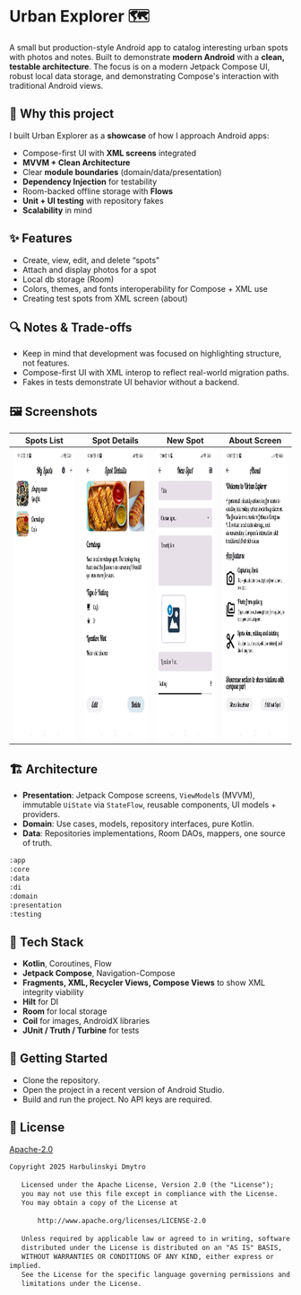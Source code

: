 # Urban Explorer 🗺️

A small but production-style Android app to catalog interesting urban spots with photos and notes. Built to demonstrate **modern Android** with a **clean, testable architecture**. The focus is on a modern Jetpack Compose UI, robust local data storage, and demonstrating Compose's interaction with traditional Android views.



## 🎯 Why this project

I built Urban Explorer as a **showcase** of how I approach Android apps:

* Compose-first UI with **XML screens** integrated
* **MVVM + Clean Architecture**
* Clear **module boundaries** (domain/data/presentation)
* **Dependency Injection** for testability
* Room-backed offline storage with **Flows**
* **Unit + UI testing** with repository fakes
* **Scalability** in mind

## ✨ Features

* Create, view, edit, and delete “spots”
* Attach and display photos for a spot
* Local db storage (Room)
* Colors, themes, and fonts interoperability for Compose + XML use
* Creating test spots from XML screen (about)


## 🔍 Notes & Trade-offs

* Keep in mind that development was focused on highlighting structure, not features.
* Compose-first UI with XML interop to reflect real-world migration paths.
* Fakes in tests demonstrate UI behavior without a backend.


## 🖼️ Screenshots

| Spots List                                     | Spot Details                                       | New Spot                               | About Screen                                     |                    
| --------------------------------------------- | --------------------------------------------- | --------------------------------------------- | --------------------------------------------- |
| <img src="docs/screenshots/spots_list.jpg" height="520"> | <img src="docs/screenshots/spot_details.jpg" height="520"> | <img src="docs/screenshots/new_spot.jpg" height="520"> | <img src="docs/screenshots/about_screen.jpg" height="520">|



## 🏗️ Architecture

* **Presentation**: Jetpack Compose screens, `ViewModel`s (MVVM), immutable `UiState` via `StateFlow`, reusable components, UI models + providers.
* **Domain**: Use cases, models, repository interfaces, pure Kotlin.
* **Data**: Repositories implementations, Room DAOs, mappers, one source of truth.

```
:app
:core
:data
:di
:domain
:presentation
:testing
```

## 🧰 Tech Stack

* **Kotlin**, Coroutines, Flow
* **Jetpack Compose**, Navigation-Compose
* **Fragments, XML, Recycler Views, Compose Views** to show XML integrity viability
* **Hilt** for DI
* **Room** for local storage
* **Coil** for images, AndroidX libraries
* **JUnit / Truth / Turbine** for tests

## 🚀 Getting Started

* Clone the repository.
* Open the project in a recent version of Android Studio.
* Build and run the project. No API keys are required.

## 📝 License

[Apache-2.0](LICENSE)

```
Copyright 2025 Harbulinskyi Dmytro

   Licensed under the Apache License, Version 2.0 (the "License");
   you may not use this file except in compliance with the License.
   You may obtain a copy of the License at

       http://www.apache.org/licenses/LICENSE-2.0

   Unless required by applicable law or agreed to in writing, software
   distributed under the License is distributed on an "AS IS" BASIS,
   WITHOUT WARRANTIES OR CONDITIONS OF ANY KIND, either express or implied.
   See the License for the specific language governing permissions and
   limitations under the License.
```
